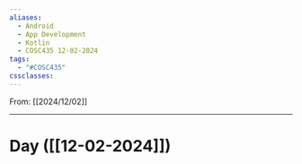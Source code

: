 ```yaml
---
aliases:
  - Android
  - App Development
  - Kotlin
  - COSC435 12-02-2024
tags:
  - "#COSC435"
cssclasses:
---
```

From: [[2024/12/02]]

-------
# Day  ([[12-02-2024]])
